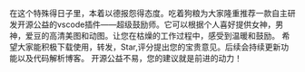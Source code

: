 在这个特殊得日子里，本着以德报怨得态度。吃着狗粮为大家隆重推荐一款自主研发开源公益的vscode插件——超级鼓励师。它可以根据个人喜好提供女神，男神，爱豆的高清美图和动图。让您在枯燥的工作过程中，感受到温暖和鼓励。
希望大家能积极下载使用，转发，Star,评分提出您的宝贵意见。后续会持续更新功能以及代码解析博客。
开源公益不易，您的建议就是前进的动力！